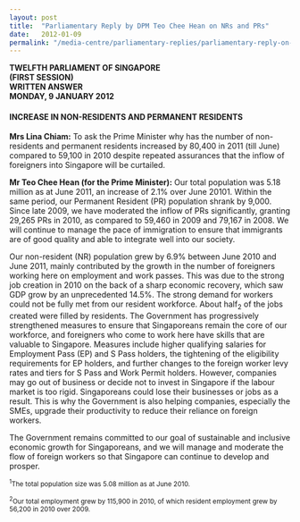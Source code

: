 ```yaml
---
layout: post
title:  "Parliamentary Reply by DPM Teo Chee Hean on NRs and PRs"
date:   2012-01-09
permalink: "/media-centre/parliamentary-replies/parliamentary-reply-on-nrs-and-prs"
---
```


**TWELFTH PARLIAMENT OF SINGAPORE  
(FIRST SESSION)  
WRITTEN ANSWER  
MONDAY, 9 JANUARY 2012**

#### **INCREASE IN NON-RESIDENTS AND PERMANENT RESIDENTS**

**Mrs Lina Chiam:**
To ask the Prime Minister why has the number of non-residents and permanent residents increased by 80,400 in 2011 (till June) compared to 59,100 in 2010 despite repeated assurances that the inflow of foreigners into Singapore will be curtailed.

**Mr Teo Chee Hean (for the Prime Minister):**
Our total population was 5.18 million as at June 2011, an increase of 2.1% over June 20101. Within the same period, our Permanent Resident (PR) population shrank by 9,000. Since late 2009, we have moderated the inflow of PRs significantly, granting 29,265 PRs in 2010, as compared to 59,460 in 2009 and 79,167 in 2008. We will continue to manage the pace of immigration to ensure that immigrants are of good quality and able to integrate well into our society.

Our non-resident (NR) population grew by 6.9% between June 2010 and June 2011, mainly contributed by the growth in the number of foreigners working here on employment and work passes. This was due to the strong job creation in 2010 on the back of a sharp economic recovery, which saw GDP grow by an unprecedented 14.5%. The strong demand for workers could not be fully met from our resident workforce. About half<sub>2</sub> of the jobs created were filled by residents. The Government has progressively strengthened measures to ensure that Singaporeans remain the core of our workforce, and foreigners who come to work here have skills that are valuable to Singapore. Measures include higher qualifying salaries for Employment Pass (EP) and S Pass holders, the tightening of the eligibility requirements for EP holders, and further changes to the foreign worker levy rates and tiers for S Pass and Work Permit holders. 
However, companies may go out of business or decide not to invest in Singapore if the labour market is too rigid. Singaporeans could lose their businesses or jobs as a result. This is why the Government is also helping companies, especially the SMEs, upgrade their productivity to reduce their reliance on foreign workers.

The Government remains committed to our goal of sustainable and inclusive economic growth for Singaporeans, and we will manage and moderate the flow of foreign workers so that Singapore can continue to develop and prosper.

<sub><sup>1</sup>The total population size was 5.08 million as at June 2010.</sub>

<sub><sup>2</sup>Our total employment grew by 115,900 in 2010, of which resident employment grew by 56,200 in 2010 over 2009.</sub>



